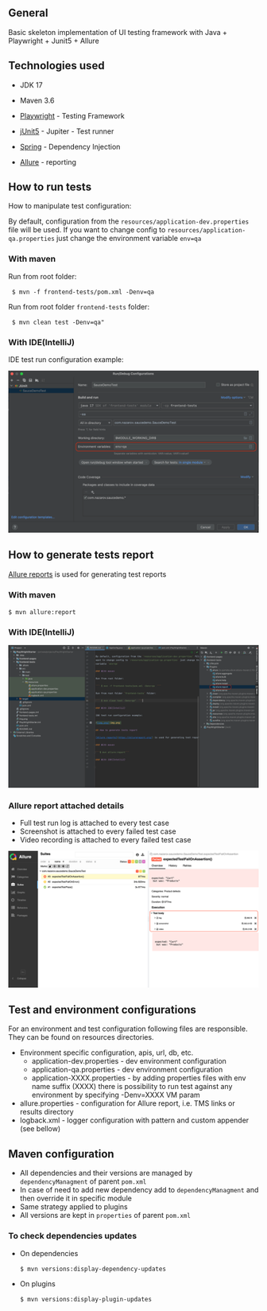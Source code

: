 ## General

Basic skeleton implementation of UI testing framework with Java + Playwright + Junit5 + Allure

## Technologies used

- JDK 17
- Maven 3.6

- [Playwright](https://playwright.dev/java/) - Testing Framework
- [jUnit5](https://junit.org/junit5/) - Jupiter - Test runner
- [Spring](https://spring.io/) - Dependency Injection
- [Allure](https://allurereport.org/) - reporting

## How to run tests

How to manipulate test configuration:

By default, configuration from the `resources/application-dev.properties` file will be used. If you
want to change config to `resources/application-qa.properties` just change the environment
variable `env=qa`

### With maven

Run from root folder:

```shell
 $ mvn -f frontend-tests/pom.xml -Denv=qa  
 ```

Run from root folder `frontend-tests` folder:

```shell
 $ mvn clean test -Denv=qa"  
```

### With IDE(IntelliJ)

IDE test run configuration example:

![img.png](readme/img.png)

## How to generate tests report

[Allure reports](https://allurereport.org/) is used for generating test reports

### With maven

```shell 
$ mvn allure:report
```

### With IDE(IntelliJ)

![img_1.png](readme/img_1.png)

### Allure report attached details

- Full test run log is attached to every test case
- Screenshot is attached to every failed test case
- Video recording is attached to every failed test case

![img_2.png](readme/img_2.png)

## Test and environment configurations

For an environment and test configuration following files are responsible. They can be found on
resources directories.

- Environment specific configuration, apis, url, db, etc.
    - application-dev.properties - dev environment configuration
    - application-qa.properties - dev environment configuration
    - application-XXXX.properties - by adding properties files with env name suffix (XXXX) there is
      possibility to run test against any environment by specifying -Denv=XXXX VM param
- allure.properties - configuration for Allure report, i.e. TMS links or results directory
- logback.xml - logger configuration with pattern and custom appender (see bellow)

## Maven configuration

- All dependencies and their versions are managed by `dependencyManagment` of parent `pom.xml`
- In case of need to add new dependency add to `dependencyManagment` and then override it in
  specific module
- Same strategy applied to plugins
- All versions are kept in `properties` of parent `pom.xml`

### To check dependencies updates

* On dependencies
  ```shell
  $ mvn versions:display-dependency-updates
  ```

* On plugins
  ```shell
  $ mvn versions:display-plugin-updates
  ```
